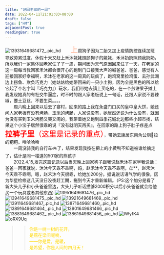 ```yaml
---
title: "记回老家的一周"
date: 2022-04-11T21:01:03+08:00
draft: false
tags: ["HM"]
adjacentPost: true
readingBar: true
---
```

![13931649681472_.pic_hd](https://cdn.jsdelivr.net/gh/imum-me/img@main/uPic/13931649681472_.pic_hd.jpg)
&emsp;&emsp;<font size=5 color=#ffa07a>上</font>周狗子因为二胎又加上疫情防控连续加班导致劳累过度，休假十天又赶上禾沐姥姥照顾狗子的姥姥，禾沐奶奶照顾我奶奶，所以我们一家集体回老家住了了一周，期间因为天气原因回来住了一天，在老家的这一周每当我回家禾沐都会很开心的跑到门口接我大声的喊爸爸、爸爸，感觉有人迎接回家好幸福啊，禾沐在老家的这一周真的玩疯了，跑鸡窝里捡鸡蛋、去孙武湖边上捞鱼、欺负巧克力（她姑姑给她带回来的一只小土狗，因为全是黑色的所以给它起了个名字叫『巧克力』）玩水，我们带她去镇上买吃的，在一个煎饼果子摊上我发现她真的有社交牛逼症，时不时的跟人家老板说上一句话，还跟人家说不要辣椒，要土豆丝，不要生菜。。。。<br>
&emsp;&emsp;周六晚上回来以后去了寨村，回来的路上我在永盛门口买的皇中皇大饼，她还问人家老板有没有烤肠，玉米的烤肠，人家说没有，她居然还说为什么没有，就因为没有买到玉米烤肠又哭又闹的，我带着她又跑到四季花城北边那些小超市找，结果这个小宝子居然很乖的说『没有就明天再买』，在回家的路上狗子肚子疼差点<font size=5 color=#FF0000>**拉裤子里**（这里是记录的重点）</font>，带她去康居东南角公厕🚾拉的粑粑。哈哈哈哈<br>
&emsp;&emsp;一周没骑我的自行车🚲了，结果发现我按在把上的小黄鸭不知道被谁给摘走了，估计是同一楼道的501家的熊孩子<br>
&emsp;&emsp;2022.4.15,发完这篇记录以后当天晚上回家狗子跟我说赵禾沐在家学我说话：爸爸一回家就说，沐沐今天乖不乖啊，妈，赵禾沐今天乖不乖啊，牟**，赵禾沐今天乖不乖啊，嗯，赵禾沐今天很乖，给她加200分。据说说话语气学的很像，因为华星检修这几天没日没夜赶工期，拖到今天才重新编辑。（PS:这个加分是看了新大头儿子和小头爸爸里边，大头儿子听话攒够2000积分以后小头爸爸就会给他买一个玩具或者其他东西)
![13951649681476_.pic_hd](https://cdn.jsdelivr.net/gh/imum-me/img@main/uPic/13951649681476_.pic_hd.jpg)
![13941649681475_.pic_hd](https://cdn.jsdelivr.net/gh/imum-me/img@main/uPic/13941649681475_.pic_hd.jpg)
![13921649681469_.pic_hd](https://cdn.jsdelivr.net/gh/imum-me/img@main/uPic/13921649681469_.pic_hd.jpg)
![13911649681467_.pic_hd](https://cdn.jsdelivr.net/gh/imum-me/img@main/uPic/13911649681467_.pic_hd.jpg)
![13871649681460_.pic_hd](https://cdn.jsdelivr.net/gh/imum-me/img@main/uPic/13871649681460_.pic_hd.jpg)
![13891649681464_.pic_hd](https://cdn.jsdelivr.net/gh/imum-me/img@main/uPic/13891649681464_.pic_hd.jpg)
![13901649681466_.pic_hd](https://cdn.jsdelivr.net/gh/imum-me/img@main/uPic/13901649681466_.pic_hd.jpg)
![13881649681462_.pic_hd](https://cdn.jsdelivr.net/gh/imum-me/img@main/uPic/13881649681462_.pic_hd.jpg)
![13861649681456_.pic_hd](https://cdn.jsdelivr.net/gh/imum-me/img@main/uPic/13861649681456_.pic_hd.jpg)
![IWyfK4](https://cdn.jsdelivr.net/gh/imum-me/img@main/uPic/IWyfK4.jpg)
![oRX9Uq](https://cdn.jsdelivr.net/gh/imum-me/img@main/uPic/oRX9Uq.jpg)
<br>

> > <font color=#ffd700>你是一树一树的花开，<br>
> > 是燕在梁间呢喃，<br>
> > ——你是爱，是暖，<br>
> > 是希望，你是人间的四月天！</font><br>